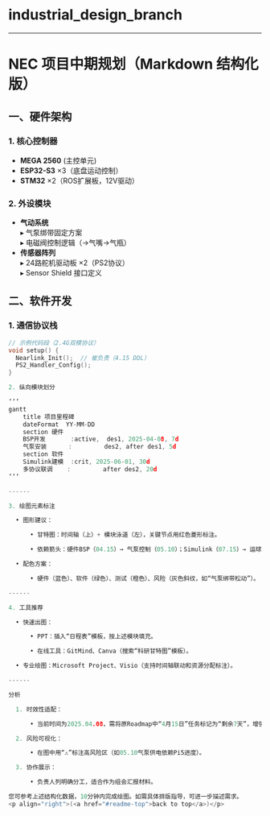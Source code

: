 # industrial_design_branch

<a id="readme-top"></a>

------

# NEC 项目中期规划（Markdown 结构化版）

## 一、硬件架构
### 1. 核心控制器
- **MEGA 2560** (主控单元)  
- **ESP32-S3** ×3（底盘运动控制）  
- **STM32** ×2（ROS扩展板，12V驱动）

### 2. 外设模块
- **气动系统**  
  ▸ 气泵绑带固定方案  
  ▸ 电磁阀控制逻辑（→气嘴→气瓶）  
- **传感器阵列**  
  ▸ 24路舵机驱动板 ×2（PS2协议）  
  ▸ Sensor Shield 接口定义

## 二、软件开发
### 1. 通信协议栈
```c
// 示例代码段（2.4G双模协议）
void setup() {
  Nearlink_Init();  // 崔负责（4.15 DDL）
  PS2_Handler_Config(); 
}

2. 纵向模块划分

’’’
gantt
    title 项目里程碑
    dateFormat  YY-MM-DD
    section 硬件
    BSP开发       :active,  des1, 2025-04-08, 7d
    气泵安装      :         des2, after des1, 5d
    section 软件
    Simulink建模  :crit, 2025-06-01, 30d
    多协议联调    :         after des2, 20d
’’’

------

3. 绘图元素标注

  • 图形建议：

      • 甘特图：时间轴（上）+ 模块泳道（左），关键节点用红色菱形标注。

      • 依赖箭头：硬件BSP（04.15）→ 气泵控制（05.10）；Simulink（07.15）→ 运球路径测试（08.10）。

  • 配色方案：

      • 硬件（蓝色）、软件（绿色）、测试（橙色）、风险（灰色斜纹，如“气泵绑带松动”）。

------

4. 工具推荐

  • 快速出图：

      • PPT：插入“日程表”模板，按上述模块填充。

      • 在线工具：GitMind、Canva（搜索“科研甘特图”模板）。

  • 专业绘图：Microsoft Project、Visio（支持时间轴联动和资源分配标注）。

------

分析

  1. 时效性适配：

      • 当前时间为2025.04.08，需将原Roadmap中“4月15日”任务标记为“剩余7天”，增强紧迫性提示。

  2. 风险可视化：

      • 在图中用“⚠”标注高风险区（如05.10气泵供电依赖Pi5进度）。

  3. 协作展示：

      • 负责人列明确分工，适合作为组会汇报材料。

您可参考上述结构化数据，10分钟内完成绘图。如需具体排版指导，可进一步描述需求。
<p align="right">(<a href="#readme-top">back to top</a>)</p>


